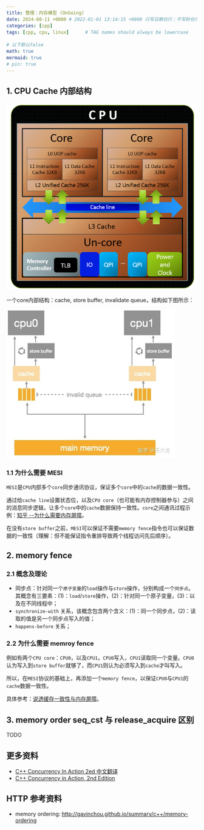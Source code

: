 ```yaml
---
title: 整理：内存模型 (OnGoing)
date: 2024-08-11 +0800 # 2022-01-01 13:14:15 +0800 只写日期也行；不写秒也行；这样也行 2022-03-09T00:55:42+08:00
categories: [cpp]
tags: [cpp, cpu, linux]      # TAG names should always be lowercase

# 以下默认false
math: true
mermaid: true
# pin: true
---
```


## 1. CPU Cache 内部结构

![CPU structure](/assets/images/cpu/memory_order_20240811/cpu_structure.png)

一个core内部结构：cache, store buffer, invalidate queue，结构如下图所示：

![CPU cache structure](/assets/images/cpu/memory_order_20240811/core_structure_cache_store_buffer_inv_queue.png)

### 1.1 为什么需要 MESI

`MESI`是`CPU`内部多个`core`同步通讯协议，保证多个`core`中的`cache`的数据一致性。

通过给`cache line`设置状态位，以及`CPU core`（也可能有内存控制器参与）之间的消息同步逻辑，让多个`core`中的`cache`数据保持一致性。`core`之间通讯过程示例：[知乎 --为什么需要内存屏障](https://zhuanlan.zhihu.com/p/55767485)。

在没有`store buffer`之前，`MESI`可以保证不需要`memory fence`指令也可以保证数据的一致性（理解：但不能保证指令重排导致两个线程访问先后顺序）。

## 2. memory fence

### 2.1 概念及理论

- 同步点：针对同一个`原子变量`的`load`操作与`store`操作，分别构成一个`同步点`。其概念有三要素：(1)：`load`/`store`操作，(2)：针对同一个原子变量，(3)：以及在不同线程中；
- `synchronize-with` 关系，该概念包含两个含义：(1)：同一个同步点，(2)：读取的值是另一个同步点写入的值；
- `happens-before` 关系；

### 2.2 为什么需要 memroy fence

例如有两个`CPU core`：`CPU0`，以及`CPU1`，`CPU0`写入，`CPU1`读取同一个变量。`CPU0`认为写入到`store buffer`就够了，而`CPU1`则认为必须写入到`cache`才叫写入。

所以，在`MESI`协议的基础上，再添加一个`memory fence`，以保证`CPU0`与`CPU1`的`cache`数据一致性。

具体参考：[说透缓存一致性与内存屏障](https://www.cnblogs.com/chanmufeng/p/16523365.html)。

## 3. memory order seq_cst 与 release_acquire 区别

TODO

## 更多资料

- [C++ Concurrency In Action 2ed 中文翻译](https://simonhancrew.github.io/CppConcurencyInAction/)
- [C++ Concurrency in Action, 2nd Edition](/assets/pdf/cpu/C++%20Concurrency%20in%20Action,%202nd%20Edition.pdf)

## HTTP 参考资料

- memory ordering: http://gavinchou.github.io/summary/c++/memory-ordering
